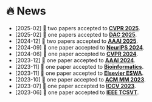 # 🔥 News
- [2025-02] 🎉 two papers accepted to **[CVPR 2025](https://cvpr.thecvf.com/Conferences/2025)**.
- [2025-02] 🎉 one papers accepted to **[DAC 2025](https://www.dac.com/)**.
- [2024-12] 🎉 two papers accepted to **[AAAI 2025](https://ojs.aaai.org)**.
- [2024-09] 🎉 one paper accepted to **[NeurIPS 2024](https://arxiv.org/abs/2409.19720)**.
- [2024-06] 🎉 one paper accepted to **[CVPR 2024](https://openaccess.thecvf.com/content/CVPR2024/papers/Yang_Separate_and_Conquer_Decoupling_Co-occurrence_via_Decomposition_and_Representation_for_CVPR_2024_paper.pdf)**.
- [2023-12] 🎉 one paper accepted to **[AAAI 2024](https://ojs.aaai.org/index.php/AAAI/article/download/29338/30525)**.
- [2023-11] 🎉 one paper accepted to **[Bioinformatics](https://academic.oup.com/bioinformatics/article/39/12/btad724/7455256)**.
- [2023-11] 🎉 one paper accepted to **[Elsevier ESWA](https://www.sciencedirect.com/science/article/pii/S0957417423030658)**.
- [2023-10] 🎉 one paper accepted to **[ACM MM 2023](https://dl.acm.org/doi/abs/10.1145/3581783.3612590)**.
- [2023-07] 🎉 one paper accepted to **[ICCV 2023](https://iccv2023.thecvf.com/)**.
- [2023-06] 🎉 one paper accepted to **[IEEE TCSVT](https://ieeexplore.ieee.org/xpl/RecentIssue.jsp?punumber=76)**.
